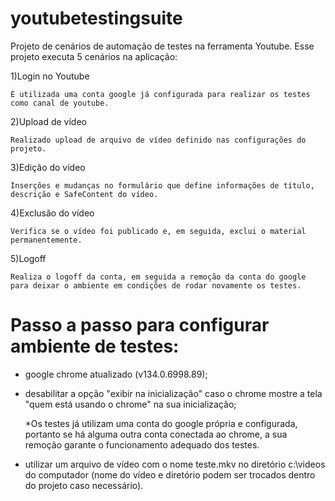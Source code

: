 # youtubetestingsuite
Projeto de cenários de automação de testes na ferramenta Youtube.
 Esse projeto executa 5 cenários na aplicação:

 1)Login no Youtube

    É utilizada uma conta google já configurada para realizar os testes como canal de youtube.

 2)Upload de vídeo

    Realizado upload de arquivo de vídeo definido nas configurações do projeto.

 3)Edição do vídeo

    Inserções e mudanças no formulário que define informações de título, descrição e SafeContent do vídeo.

 4)Exclusão do vídeo

    Verifica se o vídeo foi publicado e, em seguida, exclui o material permanentemente.

 5)Logoff

    Realiza o logoff da conta, em seguida a remoção da conta do google para deixar o ambiente em condições de rodar novamente os testes.

# Passo a passo para configurar ambiente de testes:
 
 - google chrome atualizado (v134.0.6998.89);
 
 - desabilitar a opção "exibir na inicialização" caso o chrome mostre a tela "quem está usando o chrome" na sua inicialização;

   *Os testes já utilizam uma conta do google própria e configurada, portanto se há alguma outra conta conectada ao chrome, a sua remoção garante o funcionamento adequado dos testes.

 - utilizar um arquivo de vídeo com o nome teste.mkv no diretório c:\videos do computador (nome do vídeo e diretório podem ser trocados dentro do projeto caso necessário).

